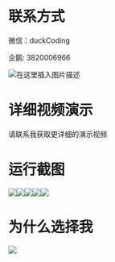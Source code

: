 # 联系方式

微信：duckCoding

企鹅: 3820006966

![在这里插入图片描述](http://upload.cxycsx.vip/91ab4bcb4f2c4c6db86365bb6d6e9c62.jpeg)

# 详细视频演示

请联系我获取更详细的演示视频

# 运行截图

![](http://www.bysj52.com/uploadfile/ueditor/image/202306/%E6%AF%95%E8%AE%BEspringboot307%E5%9F%BA%E4%BA%8EVue%E7%9A%84MES%E7%94%9F%E4%BA%A7%E5%88%B6%E9%80%A0%E6%89%A7%E8%A1%8C%E7%B3%BB%E7%BB%9F%E6%AF%95%E4%B8%9A%E8%AE%BE%E8%AE%A1/5.png)![](http://www.bysj52.com/uploadfile/ueditor/image/202306/%E6%AF%95%E8%AE%BEspringboot307%E5%9F%BA%E4%BA%8EVue%E7%9A%84MES%E7%94%9F%E4%BA%A7%E5%88%B6%E9%80%A0%E6%89%A7%E8%A1%8C%E7%B3%BB%E7%BB%9F%E6%AF%95%E4%B8%9A%E8%AE%BE%E8%AE%A1/2.png)![](http://www.bysj52.com/uploadfile/ueditor/image/202306/%E6%AF%95%E8%AE%BEspringboot307%E5%9F%BA%E4%BA%8EVue%E7%9A%84MES%E7%94%9F%E4%BA%A7%E5%88%B6%E9%80%A0%E6%89%A7%E8%A1%8C%E7%B3%BB%E7%BB%9F%E6%AF%95%E4%B8%9A%E8%AE%BE%E8%AE%A1/4.png)![](http://www.bysj52.com/uploadfile/ueditor/image/202306/%E6%AF%95%E8%AE%BEspringboot307%E5%9F%BA%E4%BA%8EVue%E7%9A%84MES%E7%94%9F%E4%BA%A7%E5%88%B6%E9%80%A0%E6%89%A7%E8%A1%8C%E7%B3%BB%E7%BB%9F%E6%AF%95%E4%B8%9A%E8%AE%BE%E8%AE%A1/1.png)![](http://www.bysj52.com/uploadfile/ueditor/image/202306/%E6%AF%95%E8%AE%BEspringboot307%E5%9F%BA%E4%BA%8EVue%E7%9A%84MES%E7%94%9F%E4%BA%A7%E5%88%B6%E9%80%A0%E6%89%A7%E8%A1%8C%E7%B3%BB%E7%BB%9F%E6%AF%95%E4%B8%9A%E8%AE%BE%E8%AE%A1/3.png)

# 为什么选择我

![](http://upload.cxycsx.vip/%E7%A8%8B%E5%BA%8F%E8%AE%BE%E8%AE%A1.png)

